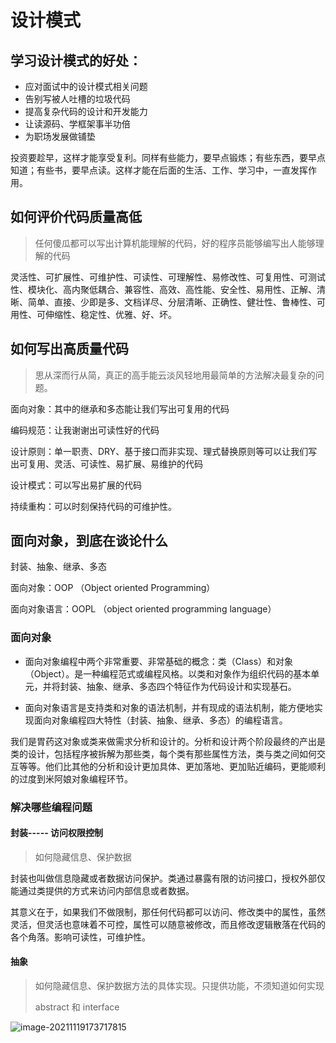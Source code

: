 # 设计模式

## 学习设计模式的好处：

* 应对面试中的设计模式相关问题
* 告别写被人吐槽的垃圾代码
* 提高复杂代码的设计和开发能力
* 让读源码、学框架事半功倍
* 为职场发展做铺垫

投资要趁早，这样才能享受复利。同样有些能力，要早点锻炼；有些东西，要早点知道；有些书，要早点读。这样才能在后面的生活、工作、学习中，一直发挥作用。

## 如何评价代码质量高低

>  任何傻瓜都可以写出计算机能理解的代码，好的程序员能够编写出人能够理解的代码

灵活性、可扩展性、可维护性、可读性、可理解性、易修改性、可复用性、可测试性、模块化、高内聚低耦合、兼容性、高效、高性能、安全性、易用性、正解、清晰、简单、直接、少即是多、文档详尽、分层清晰、正确性、健壮性、鲁棒性、可用性、可伸缩性、稳定性、优雅、好、坏。

## 如何写出高质量代码

> 思从深⽽⾏从简，真正的⾼⼿能云淡⻛轻地⽤最简单的⽅法解决最复杂的问题。

面向对象：其中的继承和多态能让我们写出可复用的代码

编码规范：让我谢谢出可读性好的代码

设计原则：单一职责、DRY、基于接口而非实现、理式替换原则等可以让我们写出可复用、灵活、可读性、易扩展、易维护的代码

设计模式：可以写出易扩展的代码

持续重构：可以时刻保持代码的可维护性。

## 面向对象，到底在谈论什么

封装、抽象、继承、多态

面向对象：OOP （Object oriented Programming）

面向对象语言：OOPL （object oriented programming language）

### 面向对象

* 面向对象编程中两个非常重要、非常基础的概念：类（Class）和对象（Object）。是一种编程范式或编程风格。以类和对象作为组织代码的基本单元，并将封装、抽象、继承、多态四个特征作为代码设计和实现基石。

* 面向对象语言是支持类和对象的语法机制，并有现成的语法机制，能方便地实现面向对象编程四大特性（封装、抽象、继承、多态）的编程语言。

我们是胃药这对象或类来做需求分析和设计的。分析和设计两个阶段最终的产出是类的设计，包括程序被拆解为那些类，每个类有那些属性方法，类与类之间如何交互等等。他们比其他的分析和设计更加具体、更加落地、更加贴近编码，更能顺利的过度到米阿娘对象编程环节。

### 解决哪些编程问题

#### 封装----- **访问权限控制** 

> 如何隐藏信息、保护数据

封装也叫做信息隐藏或者数据访问保护。类通过暴露有限的访问接口，授权外部仅能通过类提供的方式来访问内部信息或者数据。

其意义在于，如果我们不做限制，那任何代码都可以访问、修改类中的属性，虽然灵活，但灵活也意味着不可控，属性可以随意被修改，而且修改逻辑散落在代码的各个角落。影响可读性，可维护性。

#### 抽象

> 如何隐藏信息、保护数据方法的具体实现。只提供功能，不须知道如何实现
>
> abstract  和 interface

![image-20211119173717815](https://i.loli.net/2021/11/19/8iXdcJoVFHWSR5r.png)


